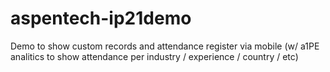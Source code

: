 # aspentech-ip21demo
Demo to show custom records and attendance register via mobile (w/ a1PE analitics to show attendance per industry / experience / country / etc)
